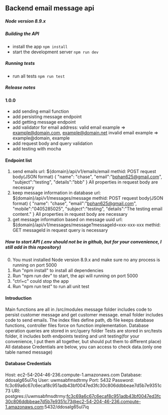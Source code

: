 ## Backend email message api

##### Node version 8.9.x

##### Building the API
* install the app `npm install`
* start the development server `npm run dev`

##### Running tests
* run all tests `npm run test`

##### Release notes

#### 1.0.0
* add sending email function
* add persisting message endpoint
* add getting message endpoint
* add validator for email address:
  valid email example => example@domain.com, example@domain.net
  invalid email example => example@domain, example
* add request body and query validation
* add testing with mocha

#### Endpoint list
1.  send emails
    url: ${domain}/api/v1/emails/email
    methid: POST
    request body(JSON format)
    {
    	"name": "chase",
    	"email":"bphan625@gmail.com",
    	"subject":"testing",
    	"details":"bbb"
    }
    All properties in request body are necessary
2. keep message information in database
    url: ${domain}/api/v1/messages/message
    methid: POST
    request body(JSON format)
    {
    	"name": "chase",
    	"email":"bphan625@gmail.com",
    	"mobile":"0405285025",
    	"subject":"testing",
    	"details":"The testing email content."
    }
    All properties in request body are necessary
3. get message information based on message uuid
    url: ${domain}/api/v1/messages/message?messageId=xxx-xxx-xxx
    methid: GET
    messageId in request query is necessary

##### How to start API (.env should not be in github, but for your convenience, I still add in this repository)
0. You must installed Node version 8.9.x and make sure no any process is running on port 5000
1. Run "npm install" to install all dependencies
2. Run "npm run dev" to start, the api will running on port 5000
3. "ctrl+c" could stop the app
4. Run "npm run test" to run all unit test

#### Introduction
Main functions are all in /src/modules
message folder includes code to persist customer message and get customer message.
email folder includes code to send emails.
The index files define path, db file keeps database functions, controller files force on function implementation.
Database operation queries are stored in src/query folder
Tests are stored in src/tests folder, it includes both endpoints testing and unit testing(for your convenience, I put them all together, but should put them to different place)
All database Credentials are below, you can access to check data.(only one table named message)
#### Database Credentials
Host: ec2-54-204-46-236.compute-1.amazonaws.com
Database: ddosalg65ul7iq
User: uwmsabfmsdtrmy
Port: 5432
Password: fc3c69a6c67c6ecaf8c951adb43bf0047ed3fc30c806ddbbeae7d5b7e9351c73
URI: postgres://uwmsabfmsdtrmy:fc3c69a6c67c6ecaf8c951adb43bf0047ed3fc30c806ddbbeae7d5b7e9351c73@ec2-54-204-46-236.compute-1.amazonaws.com:5432/ddosalg65ul7iq
